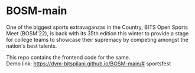 # BOSM-main

One of the biggest sports extravaganzas in the Country, BITS Open Sports Meet (BOSM'22), is back with its 35th edition this winter to provide a stage for college teams to showcase their supremacy by competing amongst the nation's best talents.

This repo contains the frontend code for the same. <br>
Demo link: https://dvm-bitspilani.github.io/BOSM-main/#   s p o r t s f e s t  
 
